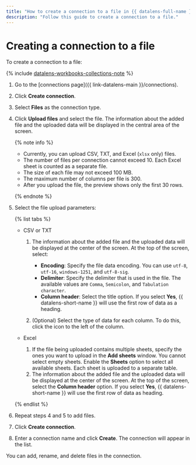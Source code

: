 ```yaml
---
title: "How to create a connection to a file in {{ datalens-full-name }}"
description: "Follow this guide to create a connection to a file."
---
```


# Creating a connection to a file

To create a connection to a file:


{% include [datalens-workbooks-collections-note](../../../_includes/datalens/operations/datalens-workbooks-collections-note.md) %}




1. Go to the [connections page]({{ link-datalens-main }}/connections).


1. Click **Create connection**.



1. Select **Files** as the connection type.
1. Click **Upload files** and select the file. The information about the added file and the uploaded data will be displayed in the central area of the screen.

   {% note info %}

   * Currently, you can upload CSV, TXT, and Excel (`xlsx` only) files.
   * The number of files per connection cannot exceed 10. Each Excel sheet is counted as a separate file.
   * The size of each file may not exceed 100 MB.
   * The maximum number of columns per file is 300.
   * After you upload the file, the preview shows only the first 30 rows.

   {% endnote %}

1. Select the file upload parameters:

   {% list tabs %}

   - CSV or TXT

      1. The information about the added file and the uploaded data will be displayed at the center of the screen. At the top of the screen, select:

         * **Encoding**: Specify the file data encoding. You can use `utf-8`, `utf-16`, `windows-1251`, and `utf-8-sig`.
         * **Delimiter**: Specify the delimiter that is used in the file. The available values are `Comma`, `Semicolon`, and `Tabulation character`.
         * **Column header**: Select the title option. If you select **Yes**, {{ datalens-short-name }} will use the first row of data as a heading.

      1. (Optional) Select the type of data for each column. To do this, click the icon to the left of the column.

   - Excel

      1. If the file being uploaded contains multiple sheets, specify the ones you want to upload in the **Add sheets** window. You cannot select empty sheets. Enable the **Sheets** option to select all available sheets. Each sheet is uploaded to a separate table.
      1. The information about the added file and the uploaded data will be displayed at the center of the screen. At the top of the screen, select the **Column header** option. If you select **Yes**, {{ datalens-short-name }} will use the first row of data as heading.

   {% endlist %}

1. Repeat steps 4 and 5 to add files.
1. Click **Create connection**.
1. Enter a connection name and click **Create**. The connection will appear in the list.

You can add, rename, and delete files in the connection.
